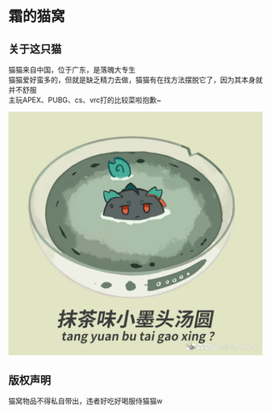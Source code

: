 霜的猫窝
======
## 关于这只猫

猫猫来自中国，位于广东，是落魄大专生  
猫猫爱好蛮多的，但就是缺乏精力去做，猫猫有在找方法摆脱它了，因为其本身就并不舒服  
主玩APEX、PUBG、cs、vrc打的比较菜啦抱歉~  


![images/e.jpg](https://github.com/SHUANGneko/shuangneko/blob/main/images/e.jpg?raw=true)


## 版权声明

猫窝物品不得私自带出，违者好吃好喝服侍猫猫w
